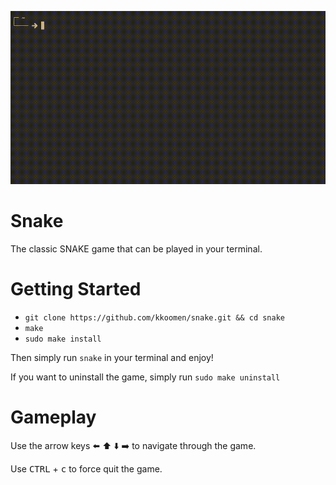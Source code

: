 ![demo](snake-demo.gif?)

# Snake

The classic SNAKE game that can be played in your terminal.

# Getting Started

- `git clone https://github.com/kkoomen/snake.git && cd snake`
- `make`
- `sudo make install`

Then simply run `snake` in your terminal and enjoy!

If you want to uninstall the game, simply run `sudo make uninstall`

# Gameplay

Use the arrow keys :arrow_left: :arrow_up: :arrow_down: :arrow_right: to
navigate through the game.

Use <kbd>CTRL</kbd> + <kbd>c</kbd> to force quit the game.
